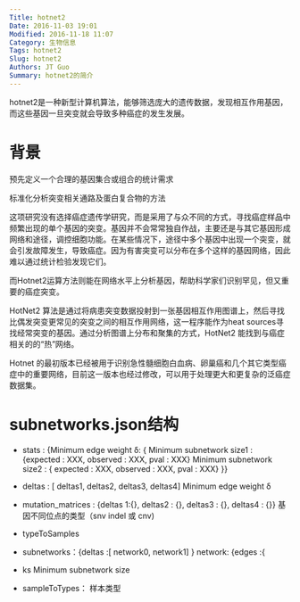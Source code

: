 ```yaml
---
Title: hotnet2
Date: 2016-11-03 19:01
Modified: 2016-11-18 11:07
Category: 生物信息
Tags: hotnet2
Slug: hotnet2
Authors: JT Guo
Summary: hotnet2的简介
---
```

hotnet2是一种新型计算机算法，能够筛选庞大的遗传数据，发现相互作用基因，而这些基因一旦突变就会导致多种癌症的发生发展。

# 背景

预先定义一个合理的基因集合或组合的统计需求

标准化分析突变相关通路及蛋白复合物的方法

这项研究没有选择癌症遗传学研究，而是采用了与众不同的方式，寻找癌症样品中频繁出现的单个基因的突变。基因并不会常常独自作战，主要还是与其它基因形成网络和途径，调控细胞功能。在某些情况下，途径中多个基因中出现一个突变，就会引发故障发生，导致癌症。因为有害突变可以分布在多个这样的基因网络，因此难以通过统计检验发现它们。

而Hotnet2运算方法则能在网络水平上分析基因，帮助科学家们识别罕见，但又重要的癌症突变。

HotNet2 算法是通过将病患突变数据投射到一张基因相互作用图谱上，然后寻找比偶发突变更常见的突变之间的相互作用网络，这一程序能作为heat sources寻找经常突变的基因。通过分析图谱上分布和聚集的方式，HotNet2 能找到与癌症相关的的“热”网络。

Hotnet 的最初版本已经被用于识别急性髓细胞白血病、卵巢癌和几个其它类型癌症中的重要网络，目前这一版本也经过修改，可以用于处理更大和更复杂的泛癌症数据集。

# subnetworks.json结构

+ stats : {Minimum edge weight δ: {
    Minimum subnetwork size1 : {expected : XXX,  observed : XXX,  pval : XXX}
    Minimum subnetwork size2 : { expected : XXX,  observed : XXX,  pval : XXX}
    }}

+ deltas : [ deltas1, deltas2, deltas3, deltas4]
    Minimum edge weight δ

+ mutation_matrices : {deltas 1:{}, deltas2 : {}, deltas3 : {}, deltas4 : {}}
    基因不同位点的类型（snv indel 或 cnv)

+ typeToSamples

+ subnetworks：{deltas :[ network0, network1] }
    network: {edges :{

+ ks Minimum subnetwork size
+ sampleToTypes： 样本类型